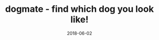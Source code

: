 ---
layout: post
size: 4
group: data
marker: image-classifier
title:  dogmate - find which dog you look like! 
summary: a web app A CNN to find the dog breed that resembles you the most a.k.a your dogmate!
role: Artificial Intelligence and Machine Learning
project-url: https://akshatamohanty.github.io/udacity-ai-nanodegree/project-05-dog-recognizer/dog_app.html
date:   2018-06-02
categories: post
type: project
image: ./images/dogmate.jpg
tags: 
- cnn
- keras
- AWS
---